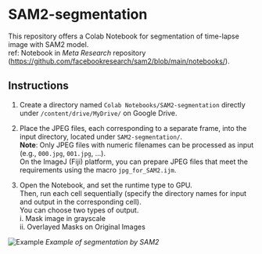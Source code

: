 # SAM2-segmentation

This repository offers a Colab Notebook for segmentation of time-lapse image with SAM2 model.<br>
ref: Notebook in *Meta Research* repository (https://github.com/facebookresearch/sam2/blob/main/notebooks/).<br>

## Instructions

1. Create a directory named `Colab Notebooks/SAM2-segmentation` directly under `/content/drive/MyDrive/` on Google Drive.<br>

2. Place the JPEG files, each corresponding to a separate frame, into the input directory, located under `SAM2-segmentation/`.<br>
   **Note**: Only JPEG files with numeric filenames can be processed as input (e.g., `000.jpg`, `001.jpg`, ...).<br>
   On the ImageJ (Fiji) platform, you can prepare JPEG files that meet the requirements using the macro `jpg_for_SAM2.ijm`. <br>
   
3. Open the Notebook, and set the runtime type to GPU.<br>
   Then, run each cell sequentially (specify the directory names for input and output in the corresponding cell).<br>
   You can choose two types of output.<br>
      i. Mask image in grayscale<br>
      ii. Overlayed Masks on Original Images<br>

![Example](images/Example.gif)
*Example of segmentation by SAM2*
   
